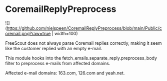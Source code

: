 # CoremailReplyPreprocess

![](https://github.com/nielspeen/CoremailReplyPreprocess/blob/main/Public/coremail.png?raw=true | width=100)

FreeScout does not always parse Coremail replies correctly, making it seem 
like the customer replied with an empty e-mail. 

This module hooks into the fetch_emails.separate_reply.preprocess_body filter
to preprocess e-mails from affected domains.

Affected e-mail domains: 163.com, 126.com and yeah.net.
